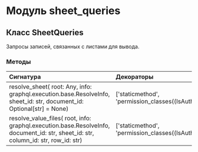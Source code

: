 # Модуль sheet_queries



## Класс SheetQueries

Запросы записей, связанных с листами для вывода.

### Методы

| Сигнатура                                                                                                                          | Декораторы                                                 | Описание |
| :--------------------------------------------------------------------------------------------------------------------------------- | :--------------------------------------------------------- | :------- |
| resolve_sheet( root: Any, info: graphql.execution.base.ResolveInfo, sheet_id: str, document_id: Optional[str] = None)              | ['staticmethod', 'permission_classes((IsAuthenticated,))'] | -        |
| resolve_value_files( root, info: graphql.execution.base.ResolveInfo, document_id: str, sheet_id: str, column_id: str, row_id: str) | ['staticmethod', 'permission_classes((IsAuthenticated,))'] | -        |
